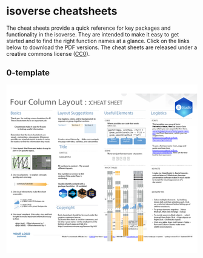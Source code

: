 
# isoverse cheatsheets

The cheat sheets provide a quick reference for key packages and
functionality in the isoverse. They are intended to make it easy to get
started and to find the right function names at a glance. Click on the
links below to download the PDF versions. The cheat sheets are released
under a creative commons license
([CC0](LICENSE.md)).

## 0-template

<a href="https://raw.githubusercontent.com/isoverse/cheatsheets/master/PDF/0-template.pdf$"><img src="PNG/0-template.png" width="600"></a>

